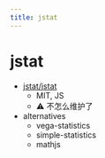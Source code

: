```yaml
---
title: jstat
---
```


# jstat

- [jstat/jstat](https://github.com/jstat/jstat)
  - MIT, JS
  - ⚠️ 不怎么维护了
- alternatives
  - vega-statistics
  - simple-statistics
  - mathjs
